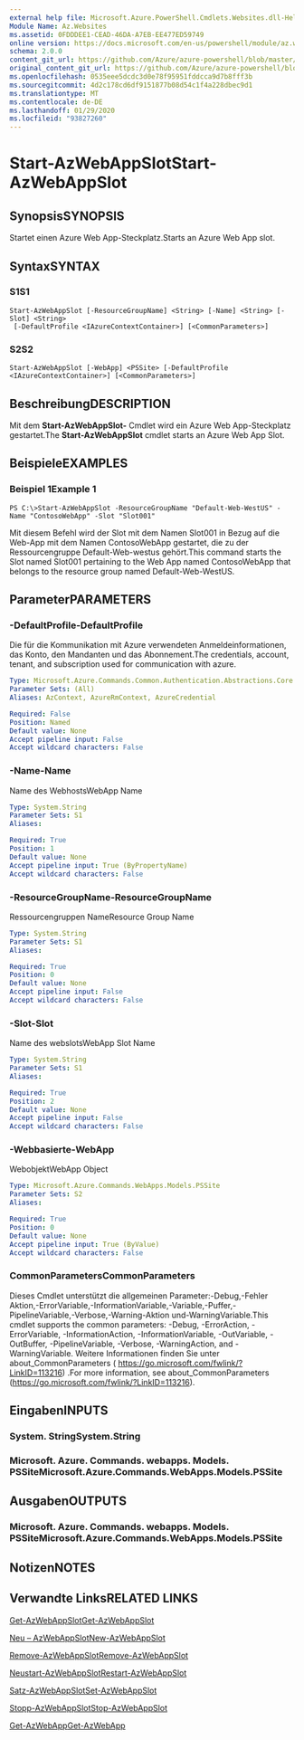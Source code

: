 ```yaml
---
external help file: Microsoft.Azure.PowerShell.Cmdlets.Websites.dll-Help.xml
Module Name: Az.Websites
ms.assetid: 0FDDDEE1-CEAD-46DA-A7EB-EE477ED59749
online version: https://docs.microsoft.com/en-us/powershell/module/az.websites/start-azwebappslot
schema: 2.0.0
content_git_url: https://github.com/Azure/azure-powershell/blob/master/src/Websites/Websites/help/Start-AzWebAppSlot.md
original_content_git_url: https://github.com/Azure/azure-powershell/blob/master/src/Websites/Websites/help/Start-AzWebAppSlot.md
ms.openlocfilehash: 0535eee5dcdc3d0e78f95951fddcca9d7b8fff3b
ms.sourcegitcommit: 4d2c178cd6df9151877b08d54c1f4a228dbec9d1
ms.translationtype: MT
ms.contentlocale: de-DE
ms.lasthandoff: 01/29/2020
ms.locfileid: "93827260"
---
```

# <span data-ttu-id="69034-101">Start-AzWebAppSlot</span><span class="sxs-lookup"><span data-stu-id="69034-101">Start-AzWebAppSlot</span></span>

## <span data-ttu-id="69034-102">Synopsis</span><span class="sxs-lookup"><span data-stu-id="69034-102">SYNOPSIS</span></span>
<span data-ttu-id="69034-103">Startet einen Azure Web App-Steckplatz.</span><span class="sxs-lookup"><span data-stu-id="69034-103">Starts an Azure Web App slot.</span></span>

## <span data-ttu-id="69034-104">Syntax</span><span class="sxs-lookup"><span data-stu-id="69034-104">SYNTAX</span></span>

### <span data-ttu-id="69034-105">S1</span><span class="sxs-lookup"><span data-stu-id="69034-105">S1</span></span>
```
Start-AzWebAppSlot [-ResourceGroupName] <String> [-Name] <String> [-Slot] <String>
 [-DefaultProfile <IAzureContextContainer>] [<CommonParameters>]
```

### <span data-ttu-id="69034-106">S2</span><span class="sxs-lookup"><span data-stu-id="69034-106">S2</span></span>
```
Start-AzWebAppSlot [-WebApp] <PSSite> [-DefaultProfile <IAzureContextContainer>] [<CommonParameters>]
```

## <span data-ttu-id="69034-107">Beschreibung</span><span class="sxs-lookup"><span data-stu-id="69034-107">DESCRIPTION</span></span>
<span data-ttu-id="69034-108">Mit dem **Start-AzWebAppSlot-** Cmdlet wird ein Azure Web App-Steckplatz gestartet.</span><span class="sxs-lookup"><span data-stu-id="69034-108">The **Start-AzWebAppSlot** cmdlet starts an Azure Web App Slot.</span></span>

## <span data-ttu-id="69034-109">Beispiele</span><span class="sxs-lookup"><span data-stu-id="69034-109">EXAMPLES</span></span>

### <span data-ttu-id="69034-110">Beispiel 1</span><span class="sxs-lookup"><span data-stu-id="69034-110">Example 1</span></span>
```
PS C:\>Start-AzWebAppSlot -ResourceGroupName "Default-Web-WestUS" -Name "ContosoWebApp" -Slot "Slot001"
```

<span data-ttu-id="69034-111">Mit diesem Befehl wird der Slot mit dem Namen Slot001 in Bezug auf die Web-App mit dem Namen ContosoWebApp gestartet, die zu der Ressourcengruppe Default-Web-westus gehört.</span><span class="sxs-lookup"><span data-stu-id="69034-111">This command starts the Slot named Slot001 pertaining to the Web App named ContosoWebApp that belongs to the resource group named Default-Web-WestUS.</span></span>

## <span data-ttu-id="69034-112">Parameter</span><span class="sxs-lookup"><span data-stu-id="69034-112">PARAMETERS</span></span>

### <span data-ttu-id="69034-113">-DefaultProfile</span><span class="sxs-lookup"><span data-stu-id="69034-113">-DefaultProfile</span></span>
<span data-ttu-id="69034-114">Die für die Kommunikation mit Azure verwendeten Anmeldeinformationen, das Konto, den Mandanten und das Abonnement.</span><span class="sxs-lookup"><span data-stu-id="69034-114">The credentials, account, tenant, and subscription used for communication with azure.</span></span>

```yaml
Type: Microsoft.Azure.Commands.Common.Authentication.Abstractions.Core.IAzureContextContainer
Parameter Sets: (All)
Aliases: AzContext, AzureRmContext, AzureCredential

Required: False
Position: Named
Default value: None
Accept pipeline input: False
Accept wildcard characters: False
```

### <span data-ttu-id="69034-115">-Name</span><span class="sxs-lookup"><span data-stu-id="69034-115">-Name</span></span>
<span data-ttu-id="69034-116">Name des Webhosts</span><span class="sxs-lookup"><span data-stu-id="69034-116">WebApp Name</span></span>

```yaml
Type: System.String
Parameter Sets: S1
Aliases:

Required: True
Position: 1
Default value: None
Accept pipeline input: True (ByPropertyName)
Accept wildcard characters: False
```

### <span data-ttu-id="69034-117">-ResourceGroupName</span><span class="sxs-lookup"><span data-stu-id="69034-117">-ResourceGroupName</span></span>
<span data-ttu-id="69034-118">Ressourcengruppen Name</span><span class="sxs-lookup"><span data-stu-id="69034-118">Resource Group Name</span></span>

```yaml
Type: System.String
Parameter Sets: S1
Aliases:

Required: True
Position: 0
Default value: None
Accept pipeline input: False
Accept wildcard characters: False
```

### <span data-ttu-id="69034-119">-Slot</span><span class="sxs-lookup"><span data-stu-id="69034-119">-Slot</span></span>
<span data-ttu-id="69034-120">Name des webslots</span><span class="sxs-lookup"><span data-stu-id="69034-120">WebApp Slot Name</span></span>

```yaml
Type: System.String
Parameter Sets: S1
Aliases:

Required: True
Position: 2
Default value: None
Accept pipeline input: False
Accept wildcard characters: False
```

### <span data-ttu-id="69034-121">-Webbasierte</span><span class="sxs-lookup"><span data-stu-id="69034-121">-WebApp</span></span>
<span data-ttu-id="69034-122">Webobjekt</span><span class="sxs-lookup"><span data-stu-id="69034-122">WebApp Object</span></span>

```yaml
Type: Microsoft.Azure.Commands.WebApps.Models.PSSite
Parameter Sets: S2
Aliases:

Required: True
Position: 0
Default value: None
Accept pipeline input: True (ByValue)
Accept wildcard characters: False
```

### <span data-ttu-id="69034-123">CommonParameters</span><span class="sxs-lookup"><span data-stu-id="69034-123">CommonParameters</span></span>
<span data-ttu-id="69034-124">Dieses Cmdlet unterstützt die allgemeinen Parameter:-Debug,-Fehler Aktion,-ErrorVariable,-InformationVariable,-Variable,-Puffer,-PipelineVariable,-Verbose,-Warning-Aktion und-WarningVariable.</span><span class="sxs-lookup"><span data-stu-id="69034-124">This cmdlet supports the common parameters: -Debug, -ErrorAction, -ErrorVariable, -InformationAction, -InformationVariable, -OutVariable, -OutBuffer, -PipelineVariable, -Verbose, -WarningAction, and -WarningVariable.</span></span> <span data-ttu-id="69034-125">Weitere Informationen finden Sie unter about_CommonParameters ( https://go.microsoft.com/fwlink/?LinkID=113216) .</span><span class="sxs-lookup"><span data-stu-id="69034-125">For more information, see about_CommonParameters (https://go.microsoft.com/fwlink/?LinkID=113216).</span></span>

## <span data-ttu-id="69034-126">Eingaben</span><span class="sxs-lookup"><span data-stu-id="69034-126">INPUTS</span></span>

### <span data-ttu-id="69034-127">System. String</span><span class="sxs-lookup"><span data-stu-id="69034-127">System.String</span></span>

### <span data-ttu-id="69034-128">Microsoft. Azure. Commands. webapps. Models. PSSite</span><span class="sxs-lookup"><span data-stu-id="69034-128">Microsoft.Azure.Commands.WebApps.Models.PSSite</span></span>

## <span data-ttu-id="69034-129">Ausgaben</span><span class="sxs-lookup"><span data-stu-id="69034-129">OUTPUTS</span></span>

### <span data-ttu-id="69034-130">Microsoft. Azure. Commands. webapps. Models. PSSite</span><span class="sxs-lookup"><span data-stu-id="69034-130">Microsoft.Azure.Commands.WebApps.Models.PSSite</span></span>

## <span data-ttu-id="69034-131">Notizen</span><span class="sxs-lookup"><span data-stu-id="69034-131">NOTES</span></span>

## <span data-ttu-id="69034-132">Verwandte Links</span><span class="sxs-lookup"><span data-stu-id="69034-132">RELATED LINKS</span></span>

[<span data-ttu-id="69034-133">Get-AzWebAppSlot</span><span class="sxs-lookup"><span data-stu-id="69034-133">Get-AzWebAppSlot</span></span>](./Get-AzWebAppSlot.md)

[<span data-ttu-id="69034-134">Neu – AzWebAppSlot</span><span class="sxs-lookup"><span data-stu-id="69034-134">New-AzWebAppSlot</span></span>](./New-AzWebAppSlot.md)

[<span data-ttu-id="69034-135">Remove-AzWebAppSlot</span><span class="sxs-lookup"><span data-stu-id="69034-135">Remove-AzWebAppSlot</span></span>](./Remove-AzWebAppSlot.md)

[<span data-ttu-id="69034-136">Neustart-AzWebAppSlot</span><span class="sxs-lookup"><span data-stu-id="69034-136">Restart-AzWebAppSlot</span></span>](./Restart-AzWebAppSlot.md)

[<span data-ttu-id="69034-137">Satz-AzWebAppSlot</span><span class="sxs-lookup"><span data-stu-id="69034-137">Set-AzWebAppSlot</span></span>](./Set-AzWebAppSlot.md)

[<span data-ttu-id="69034-138">Stopp-AzWebAppSlot</span><span class="sxs-lookup"><span data-stu-id="69034-138">Stop-AzWebAppSlot</span></span>](./Stop-AzWebAppSlot.md)

[<span data-ttu-id="69034-139">Get-AzWebApp</span><span class="sxs-lookup"><span data-stu-id="69034-139">Get-AzWebApp</span></span>](./Get-AzWebApp.md)
